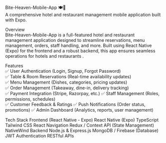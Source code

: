 Bite-Heaven-Mobile-App 🍽️📱                              
A comprehensive hotel and restaurant management mobile application built with Expo.                                                                                                                                                                                                                                                                                                                                                                                              
                                                                                                                                                                                                                                                                               
Overview                                                                                                                                                                
Bite-Heaven-Mobile-App is a full-featured hotel and restaurant management application designed to streamline reservations, menu management, orders, staff handling, and more. Built using React Native (Expo) for the frontend and a robust backend, this app ensures seamless operations for hotels and restaurants      .                 
                                                                                                                                                                                                                                                                 
Features                                                                                                    
✅ User Authentication (Login, Signup, Forgot Password)                                        
✅ Table & Room Reservations (Real-time availability updates)          
✅ Menu Management (Dishes, categories, pricing updates)        
✅ Order Management (Takeaway, dine-in, delivery tracking)                                                                            
✅ Payment Integration (Stripe, Razorpay, etc.)
✅ Staff Management (Roles, permissions, schedules)           
✅ Customer Feedback & Ratings
✅ Push Notifications (Order status, promotions)
✅ Admin Dashboard (Analytics, reports, user management)

Tech Stack
Frontend (React Native - Expo)
React Native (Expo)
TypeScript
Tailwind CSS
React Navigation
Redux / Context API (State Management)
NativeWind
Backend
Node.js & Express.js
MongoDB / Firebase (Database)
JWT Authentication
RESTful APIs
